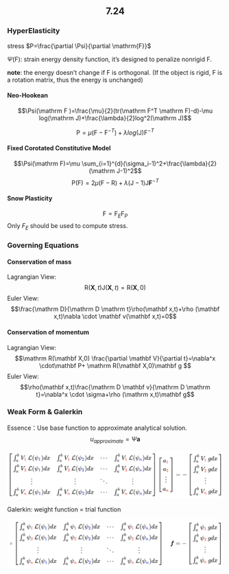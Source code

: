 <h2 align=center>7.24</h2>

### HyperElasticity

stress $P=\frac{\partial \Psi}{\partial \mathrm{F}}$

$\Psi(\mathrm F)$: strain energy density function, it’s designed to penalize nonrigid $\mathrm F$.

**note**: the energy doesn’t change if $\mathrm F$ is orthogonal. (If the object is rigid, F is a rotation matrix, thus the energy is unchanged)

#### Neo-Hookean
$$\Psi(\mathrm F )=\frac{\mu}{2}(tr(\mathrm F^T \mathrm F)-d)-\mu log(\mathrm J)+\frac{\lambda}{2}log^2(\mathrm J)$$

$$\mathrm P=\mu(\mathrm F-\mathrm F^{-T})+\lambda log(\mathrm J)\mathrm F^{-T}$$

#### Fixed Corotated Constitutive Model
$$\Psi(\mathrm F)=\mu \sum_{i=1}^{d}(\sigma_i-1)^2+\frac{\lambda}{2}(\mathrm J-1)^2$$
$$\mathrm P(\mathrm F)=2\mu(\mathrm F-\mathrm R)+\lambda(\mathrm J-1)\mathrm J \mathbf F^{-T}$$

#### Snow Plasticity
$$\mathrm F=\mathrm F_E \mathrm F_P$$
Only $F_E$ should be used to compute stress.

### Governing Equations

#### Conservation of mass
Lagrangian View:
$$\mathrm R(\mathbf X,t) \mathrm J(\mathbf X,t)=\mathrm R(\mathbf X,0) $$
Euler View:
$$\frac{\mathrm D}{\mathrm D \mathrm t}\rho(\mathbf x,t)+\rho (\mathbf x,t)\nabla \cdot \mathbf v(\mathbf x,t)=0$$
#### Conservation of momentum
Lagrangian View:
$$\mathrm R(\mathbf X,0) \frac{\partial \mathbf V}{\partial t}=\nabla^x \cdot\mathbf P+ \mathrm R(\mathbf X,0)\mathbf g $$
Euler View:
$$\rho(\mathbf x,t)\frac{\mathrm D \mathbf v}{\mathrm D \mathrm t}=\nabla^x \cdot \sigma+\rho (\mathrm x,t)\mathbf g$$

### Weak Form & Galerkin
Essence：Use base function to approximate analytical solution.
$$u_{approximate}=\Psi \mathbf a$$

<p align=center>
 <img src=../video/weighted_res.png>
</p>

Galerkin: weight function = trial function
<p align=center>
 <img src=../video/Galerkin.png>
</p>
